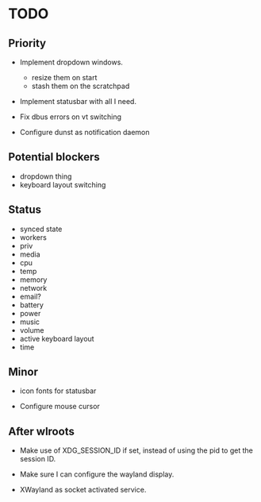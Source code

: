 TODO
====

## Priority

* Implement dropdown windows.
  - resize them on start
  - stash them on the scratchpad

* Implement statusbar with all I need.

* Fix dbus errors on vt switching

* Configure dunst as notification daemon

## Potential blockers
  - dropdown thing
  - keyboard layout switching

## Status
  - synced state
  - workers
  - priv
  - media
  - cpu
  - temp
  - memory
  - network
  - email?
  - battery
  - power
  - music
  - volume
  - active keyboard layout
  - time

## Minor

* icon fonts for statusbar

* Configure mouse cursor


## After wlroots

* Make use of XDG_SESSION_ID if set, instead of using the pid to get the session ID.

* Make sure I can configure the wayland display.

* XWayland as socket activated service.
